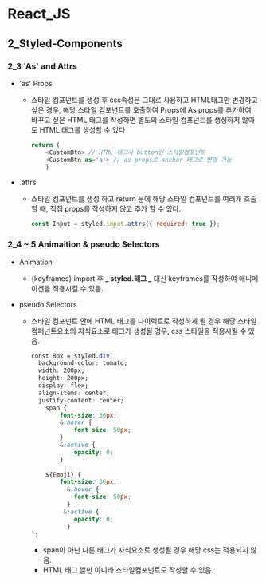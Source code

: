 # React_JS

## 2_Styled-Components

### 2_3 'As' and Attrs

- 'as' Props

  - 스타일 컴포넌트를 생성 후 css속성은 그대로 사용하고 HTML태그만 변경하고 싶은 경우, 해당 스타일 컴포넌트를 호출하여 Props에 As props를 추가하여 바꾸고 싶은 HTML 태그를 작성하면 별도의 스타일 컴포넌트를 생성하지 않아도 HTML 태그를 생성할 수 있다
    ```javascript
    return (
        <CustomBtn> // HTML 태그가 button인 스타일컴포넌트
        <CustomBtn as='a'> // as props로 anchor 태그로 변경 가능
        )
    ```

- .attrs
  - 스타일 컴포넌트를 생성 하고 return 문에 해당 스타일 컴포넌트를 여러개 호출할 때, 직접 props를 작성하지 않고 추가 할 수 있다.
    ```javascript
    const Input = styled.input.attrs({ required: true });
    ```

### 2_4 ~ 5 Animaition & pseudo Selectors

- Animation

  - {keyframes} import 후 **_ styled.태그 _** 대신 keyframes를 작성하여 애니메이션을 적용시킬 수 있음.

- pseudo Selectors

  - 스타일 컴포넌트 안에 HTML 태그를 다이렉트로 작성하게 될 경우 해당 스타일컴퍼넌트요소의 자식요소로 태그가 생성될 경우, css 스타일을 적용시킬 수 있음.

    ```css
    const Box = styled.div`
      background-color: tomato;
      width: 200px;
      height: 200px;
      display: flex;
      align-items: center;
      justify-content: center;
        span {
            font-size: 36px;
            &:hover {
                font-size: 50px;
            }
            &:active {
                opacity: 0;
            }
            `;
        ${Emoji} {
            font-size: 36px;
              &:hover {
                font-size: 50px;
              }
             &:active {
                opacity: 0;
              }
    `;
    ```

    - span이 아닌 다른 태그가 자식요소로 생성될 경우 해당 css는 적용되지 않음.
    - HTML 태그 뿐만 아니라 스타일컴포넌트도 작성할 수 있음.

